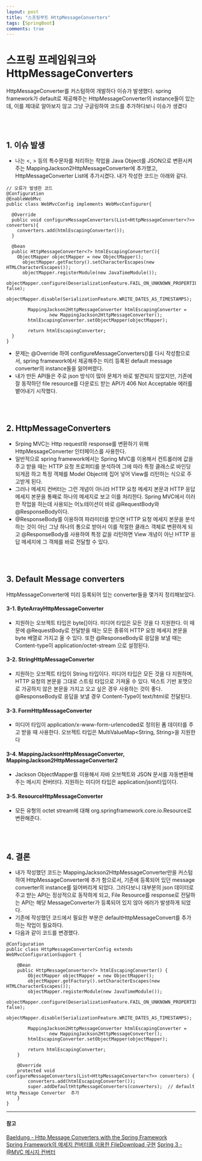 ```yaml
---
layout: post
title: "스프링부트 HttpMessageConverters"
tags: [SpringBoot]
comments: true
---
```


# 스프링 프레임워크와 HttpMessageConverters
HttpMessageConverter를 커스텀하여 개발하다 이슈가 발생했다. spring framework가 default로 제공해주는 HttpMessageConverter의 instance들이 있는데, 이를 제대로 알아보지 않고 그냥 구글링하여 코드를 추가하다보니 이슈가 생겼다

<br><br>

## 1. 이슈 발생

- 나는 \<, \> 등의 특수문자를 처리하는 작업을 Java Object를 JSON으로 변환시켜 주는 MappingJackson2HttpMessageConverter에 추가했고, HttpMessageConverter List에 추가시켰다. 내가 작성한 코드는 아래와 같다.

```
// 오류가 발생한 코드
@Configuration
@EnableWebMvc
public class WebMvcConfig implements WebMvcConfigurer{

  @Override
  public void configureMessageConverters(List<HttpMessageConverter<?>> converters){
    converters.add(htmlEscapingConverter());
  }

  @bean
  public HttpMessageConverter<?> htmlEscapingConverter(){
  	ObjectMapper objectMapper = new ObjectMapper();
	  objectMapper.getFactory().setCharacterEscapes(new HTMLCharacterEscapes());
	  objectMapper.registerModule(new JavaTimeModule());
		objectMapper.configure(DeserializationFeature.FAIL_ON_UNKNOWN_PROPERTIES, false);
		objectMapper.disable(SerializationFeature.WRITE_DATES_AS_TIMESTAMPS);

		MappingJackson2HttpMessageConverter htmlEscapingConverter =
				new MappingJackson2HttpMessageConverter();
		htmlEscapingConverter.setObjectMapper(objectMapper);

		return htmlEscapingConverter;
  }
}

```

- 문제는 @Override 하여 configureMessageConverters()를 다시 작성함으로서, spring framework에서 제공해주는 미리 등록된 default message converter의 instance들을 잃어버렸다.
- 내가 만든 API들은 주로 json 방식이 많아 문제가 바로 발견되지 않았지만, 기존에 잘 동작하던 file resource를 다운로드 받는 API가 406 Not Acceptable 에러를 뱉어내기 시작했다.


<br><br>

## 2. HttpMessageConverters
- Srping MVC는 Http request와 response를 변환하기 위해 HttpMessageConverter 인터페이스를 사용한다.
- 일반적으로 spring framework에서는 Spring MVC를 이용해서 컨트롤러에 값을 주고 받을 때는 HTTP 요청 프로퍼티를 분석하여 그에 따라 특정 클래스로 바인딩 되게끔 하고 특정 객체를 Model Object에 집어 넣어 View를 리턴하는 식으로 주고받게 된다.
- 그러나 메세지 컨버터는 그런 개념이 아니라 HTTP 요청 메세지 본문과 HTTP 응답 메세지 본문을 통째로 하나의 메세지로 보고 이를 처리한다.  Spring MVC에서 이러한 작업을 하는데 사용되는 어노테이션이 바로 @RequestBody와 @ResponseBody이다.
- @ResponseBody를 이용하여 파라미터를 받으면 HTTP 요청 메세지 본문을 분석하는 것이 아닌 그냥 하나의 통으로 받아서 이를 적절한 클래스 객체로 변환하게 되고 @ResponseBody를 사용하여 특정 값을 리턴하면 View 개념이 아닌 HTTP 응답 메세지에 그 객체를 바로 전달할 수 있다.

<br><br>

## 3. Default Message converters
HttpMessageConverter에 미리 등록되어 있는 converter들을 몇가지 정리해보았다.

#### 3-1. ByteArrayHttpMessageConverter
- 지원하는 오브젝트 타입은 byte[]이다. 미디어 타입은 모든 것을 다 지원한다. 이 때문에 @RequestBody로 전달받을 때는 모든 종류의 HTTP 요청 메세지 본문을 byte 배열로 가지고 올 수 있다. 또한 @ResponseBody로 응답을 보낼 때는 Content-type이 application/octet-stream 으로 설정된다.


#### 3-2. StringHttpMessageConverter
- 지원하는 오브젝트 타입이 String 타입이다. 미디어 타입은 모든 것을 다 지원하며, HTTP 요청의 본문을 그대로 스트링 타입으로 가져올 수 있다. 텍스트 기반 포맷으로 가공하지 않은 본문을 가지고 오고 싶은 경우 사용하는 것이 좋다. @ResponseBody로 응답을 보낼 경우 Content-Type이 text/html로 전달된다.

#### 3-3. FormHttpMessageConverter
- 미디어 타입이 application/x-www-form-urlencoded로 정의된 폼 데이터를 주고 받을 때 사용한다. 오브젝트 타입은 MultiValueMap<String, String>을 지원한다

#### 3-4. MappingJacksonHttpMessageConverter, MappingJackson2HttpMessageConverter2
- Jackson ObjectMapper를 이용해서 자바 오브젝트와 JSON 문서를 자동변환해주는 메시지 컨버터다. 지원하는 미디어 타입은 application/json타입이다.

#### 3-5. ResourceHttpMessageConverter
- 모든 유형의 octet stream에 대해  org.springframework.core.io.Resource로 변환해준다.

<br><br>

## 4. 결론
- 내가 작성했던 코드는 MappingJackson2HttpMessageConverter만을 커스텀 하여 HttpMessageConverter에 추가 함으로서, 기존에 등록되어 있던 message converter의 instance를 잃어버리게 되었다. 그러다보니 대부분의 json 데이터로 주고 받는 API는 정상적으로 동작하게 되고, File Resource를 response로 전달하는 API는 해당 MessageConverter가 등록되어 있지 않아 에러가 발생하게 되었다.
- 기존에 작성했던 코드에서 필요한 부분은 defaultHttpMessageConvert를 추가하는 작업이 필요하다.
- 다음과 같이 코드를 변경했다.

```
@Configuration
public class HttpMessageConverterConfig extends WebMvcConfigurationSupport {

	@Bean
	public HttpMessageConverter<?> htmlEscapingConverter() {
		ObjectMapper objectMapper = new ObjectMapper();
		objectMapper.getFactory().setCharacterEscapes(new HTMLCharacterEscapes());
		objectMapper.registerModule(new JavaTimeModule());
		objectMapper.configure(DeserializationFeature.FAIL_ON_UNKNOWN_PROPERTIES, false);
		objectMapper.disable(SerializationFeature.WRITE_DATES_AS_TIMESTAMPS);

		MappingJackson2HttpMessageConverter htmlEscapingConverter =
				new MappingJackson2HttpMessageConverter();
		htmlEscapingConverter.setObjectMapper(objectMapper);

		return htmlEscapingConverter;
	}

	@Override
	protected void configureMessageConverters(List<HttpMessageConverter<?>> converters) {
		converters.add(htmlEscapingConverter());
		super.addDefaultHttpMessageConverters(converters);  // default Http Message Converter  추가
	}
}

```

---
#### 참고
[Baeldung - Http Message Converters with the Spring Framework](https://www.baeldung.com/spring-httpmessageconverter-rest) <br>
[Spring Framework의 메세지 컨버터를 이용한 FileDownload 구현](https://zgundam.tistory.com/12)
[Spring 3 - @MVC 메시지 컨버터](http://springsource.tistory.com/89)
